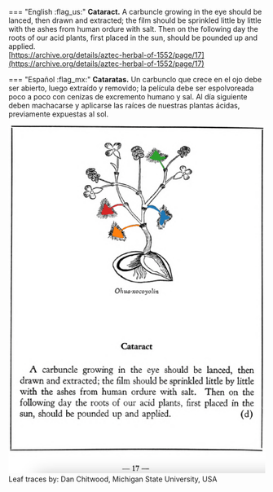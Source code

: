 
=== "English :flag_us:"
    **Cataract.** A carbuncle growing in the eye should be lanced, then drawn and extracted; the film should be sprinkled little by little with the ashes from human ordure with salt. Then on the following day the roots of our acid plants, first placed in the sun, should be pounded up and applied.  
    [https://archive.org/details/aztec-herbal-of-1552/page/17](https://archive.org/details/aztec-herbal-of-1552/page/17)  


=== "Español :flag_mx:"
    **Cataratas.** Un carbunclo que crece en el ojo debe ser abierto, luego extraído y removido; la película debe ser espolvoreada poco a poco con cenizas de excremento humano y sal. Al día siguiente deben machacarse y aplicarse las raíces de nuestras plantas ácidas, previamente expuestas al sol.  


![D_p017.png](assets/D_p017.png)  
Leaf traces by: Dan Chitwood, Michigan State University, USA  